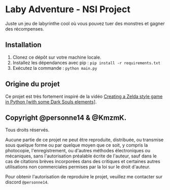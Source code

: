 # Laby Adventure - NSI Project

Juste un jeu de labyrinthe cool où vous pouvez tuer des monstres et gagner des récompenses.

## Installation

1. Clonez ce dépôt sur votre machine locale.
2. Installez les dépendances avec pip : `pip install -r requirements.txt`
3. Exécutez la commande : `python main.py`

## Origine du projet

Ce projet est très fortement inspiré de la vidéo [Creating a Zelda style game in Python \[with some Dark Souls elements\]](https://www.youtube.com/watch?v=QU1pPzEGrqw).

## Copyright @personne14 & @KmzmK.

Tous droits réservés.

Aucune partie de ce projet ne peut être reproduite, distribuée, ou transmise sous quelque forme ou par quelque moyen que ce soit, y compris la photocopie, l'enregistrement, ou d'autres méthodes électroniques ou mécaniques, sans l'autorisation préalable écrite de l'auteur, sauf dans le cas de citations brèves incorporées dans des critiques et certaines autres utilisations non commerciales permises par la loi sur le droit d'auteur.

Pour obtenir l'autorisation de reproduire le projet, veuillez me contacter sur discord `@personne14`.
